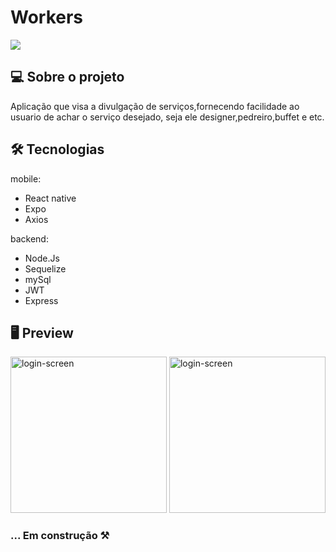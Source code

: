 ﻿#  Workers
<img src="https://uploaddeimagens.com.br/images/003/012/969/full/thumb.png?1608823088" />

##  💻 Sobre o projeto

Aplicação que visa a divulgação de serviços,fornecendo facilidade ao usuario de achar o serviço desejado, seja ele designer,pedreiro,buffet e etc. 
## 🛠️ Tecnologias
mobile:
 - React native
 - Expo
 - Axios

backend:
 - Node.Js
 - Sequelize
 - mySql
 - JWT
 - Express


## 🖥️ Preview
<img src="https://uploaddeimagens.com.br/images/003/201/678/full/Group_3.png?1618774156" alt=login-screen width=250/>
<img src="https://uploaddeimagens.com.br/images/003/201/679/full/Group_1.png?1618774215" alt=login-screen width=250/>

### ... Em construção ⚒️


